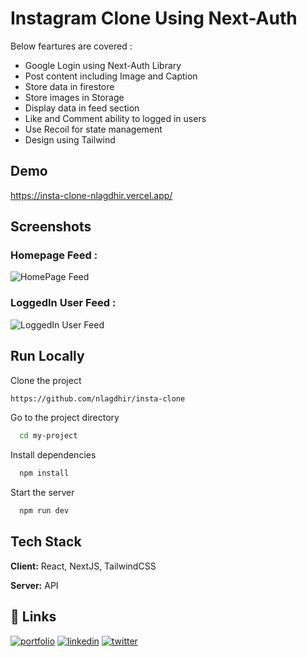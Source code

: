 
# Instagram Clone Using Next-Auth

Below feartures are covered : 
 
- Google Login using Next-Auth Library
- Post content including Image and Caption
- Store data in firestore
- Store images in Storage  
- Display data in feed section
- Like and Comment ability to logged in users
- Use Recoil for state management
- Design using Tailwind

## Demo

https://insta-clone-nlagdhir.vercel.app/


## Screenshots

### Homepage Feed : 
![HomePage Feed](https://snipboard.io/Cc5Yz1.jpg?text=Homepage+feed)

### LoggedIn User Feed : 
![LoggedIn User Feed](https://snipboard.io/eMWI8V.jpg?text=LoggedIn+user+feed)


## Run Locally

Clone the project

```bash
https://github.com/nlagdhir/insta-clone
```

Go to the project directory

```bash
  cd my-project
```

Install dependencies

```bash
  npm install
```

Start the server

```bash
  npm run dev
```


## Tech Stack

**Client:** React, NextJS, TailwindCSS

**Server:** API


## 🔗 Links
[![portfolio](https://img.shields.io/badge/my_portfolio-000?style=for-the-badge&logo=ko-fi&logoColor=white)](https://nlagdhir.in/)
[![linkedin](https://img.shields.io/badge/linkedin-0A66C2?style=for-the-badge&logo=linkedin&logoColor=white)](https://www.linkedin.com/in/nileshlagdhir/)
[![twitter](https://img.shields.io/badge/twitter-1DA1F2?style=for-the-badge&logo=twitter&logoColor=white)](https://twitter.com/nlagdhir)


